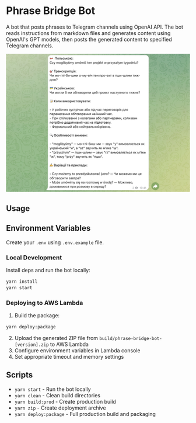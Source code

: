 # Phrase Bridge Bot

A bot that posts phrases to Telegram channels using OpenAI API. The bot reads instructions from markdown files and generates content using OpenAI's GPT models, then posts the generated content to specified Telegram channels.

![](examples/ua-pl.jpeg)

## Usage

## Environment Variables

Create your `.env` using `.env.example` file.

### Local Development

Install deps and run the bot locally:
```bash
yarn install
yarn start
```

### Deploying to AWS Lambda

1. Build the package:
```bash
yarn deploy:package
```

2. Upload the generated ZIP file from `build/phrase-bridge-bot-[version].zip` to AWS Lambda
3. Configure environment variables in Lambda console
4. Set appropriate timeout and memory settings

## Scripts

- `yarn start` - Run the bot locally
- `yarn clean` - Clean build directories
- `yarn build:prod` - Create production build
- `yarn zip` - Create deployment archive
- `yarn deploy:package` - Full production build and packaging
